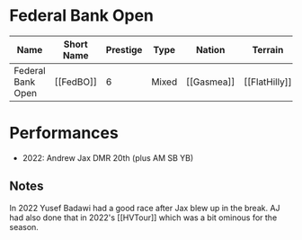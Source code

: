 # Federal Bank Open

| Name | Short Name | Prestige | Type | Nation | Terrain | Length |
|-----|------|------|-----|----|-----|-----|
| Federal Bank Open | [[FedBO]] | 6 | Mixed | [[Gasmea]] | [[FlatHilly]] |

> 

# Performances

* 2022: Andrew Jax DMR 20th (plus AM SB YB)

## Notes

In 2022 Yusef Badawi had a good race after Jax blew up in the break. AJ had also done that in 2022's [[HVTour]] which was a bit ominous for the season.